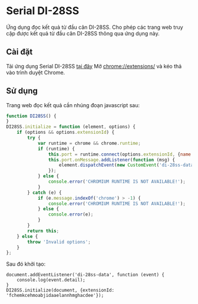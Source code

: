 Serial DI-28SS
================

Ứng dụng đọc kết quả từ đầu cân DI-28SS.
Cho phép các trang web truy cập được kết quả từ đầu cân DI-28SS thông qua ứng dụng này.

Cài đặt
------------

Tải ứng dụng Serial DI-28SS [tại đây](https://github.com/giautm/serial-di28ss/blob/master/serial-di28ss.crx?raw=true)
Mở [chrome://extensions/](chrome://extensions/) và kéo thả vào trình duyệt Chrome.

Sử dụng
-----
Trang web đọc kết quả cần nhúng đoạn javascript sau:
```javascript
function DI28SS() {
}
DI28SS.initialize = function (element, options) {
    if (options && options.extensionId) {
        try {
            var runtime = chrome && chrome.runtime;
            if (runtime) {
                this.port = runtime.connect(options.extensionId, {name: 'di-28ss'});
                this.port.onMessage.addListener(function (msg) {
                    element.dispatchEvent(new CustomEvent('di-28ss-data', {detail: msg}));
                });
            } else {
                console.error('CHROMIUM RUNTIME IS NOT AVAILABLE!');
            }
        } catch (e) {
            if (e.message.indexOf('chrome') > -1) {
                console.error('CHROMIUM RUNTIME IS NOT AVAILABLE!');
            } else {
                console.error(e);
            }
        }
        return this;
    } else {
        throw 'Invalid options';
    }
};
```

Sau đó khởi tạo:
```
document.addEventListener('di-28ss-data', function (event) {
    console.log(event.detail);
}
DI28SS.initialize(document, {extensionId: 'fchemkcehmoabjidaaelannhmghacdee'});
```